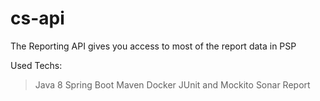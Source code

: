 # cs-api
The Reporting API gives you access to most of the report data in PSP

 Used Techs:
> Java 8
> Spring Boot
> Maven
> Docker
> JUnit and Mockito
> Sonar Report
